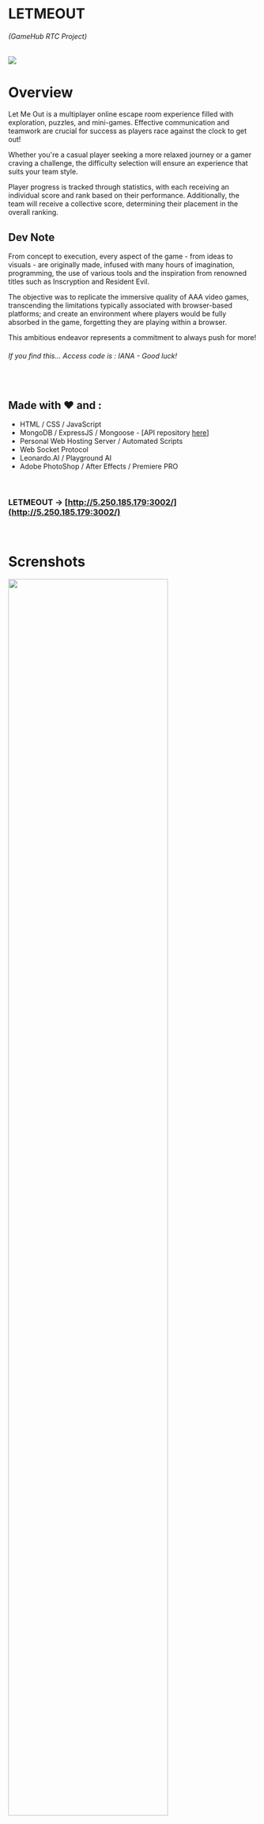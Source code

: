 # LETMEOUT

###### (GameHub RTC Project)

<img src="https://res.cloudinary.com/dkntqu2iu/image/upload/v1712942796/MENU_lgjlez.png">

# Overview

Let Me Out is a multiplayer online escape room experience filled with exploration, puzzles, and mini-games. Effective communication and teamwork are crucial for success as players race against the clock to get out!

Whether you're a casual player seeking a more relaxed journey or a gamer craving a challenge, the difficulty selection will ensure an experience that suits your team style.

Player progress is tracked through statistics, with each receiving an individual score and rank based on their performance. Additionally, the team will receive a collective score, determining their placement in the overall ranking.

## Dev Note

From concept to execution, every aspect of the game - from ideas to visuals - are originally made, infused with many hours of imagination, programming, the use of various tools and the inspiration from renowned titles such as Inscryption and Resident Evil.

The objective was to replicate the immersive quality of AAA video games, transcending the limitations typically associated with browser-based platforms; and create an environment where players would be fully absorbed in the game, forgetting they are playing within a browser.

This ambitious endeavor represents a commitment to always push for more!

###### If you find this... Access code is : IANA - Good luck!

<br>

## Made with ♥ and :

- HTML / CSS / JavaScript
- MongoDB / ExpressJS / Mongoose - [API repository [here](https://github.com/ManuChaso/letmeout-api)]
- Personal Web Hosting Server / Automated Scripts
- Web Socket Protocol
- Leonardo.AI / Playground AI
- Adobe PhotoShop / After Effects / Premiere PRO

<br>

### LETMEOUT -> [http://5.250.185.179:3002/](http://5.250.185.179:3002/)

<br>

# Screnshots

<img width='80%' src="https://res.cloudinary.com/dkntqu2iu/image/upload/v1712940236/2024-04-12_18h40_50_hhmx2e.png">
<br>
<img width='80%' src="https://res.cloudinary.com/dkntqu2iu/image/upload/v1712940234/2024-04-12_18h42_45_y7gev4.png">
<br>
<img width='80%' src="https://res.cloudinary.com/dkntqu2iu/image/upload/v1712941281/Beta-Test_a2z6tu.png">
<br>
<img width='80%' src="https://res.cloudinary.com/dkntqu2iu/image/upload/v1712939610/2024-03-29_13h14_09_p882w1.png">
<br>
<img width='80%' src="https://res.cloudinary.com/dkntqu2iu/image/upload/v1712939419/OpeningSound_qzlvgj.png">
<br>
<img width='80%' src="https://res.cloudinary.com/dkntqu2iu/image/upload/v1712939408/Premiere_rp981h.png">
<br>
<img width='80%' src="https://res.cloudinary.com/dkntqu2iu/image/upload/v1712939913/PickUps_w2bq7o.png">
<br>
<img width='80%' src="https://res.cloudinary.com/dkntqu2iu/image/upload/v1712939787/Intro_yunurg.png">
<br>
<img width='80%' src="https://res.cloudinary.com/dkntqu2iu/image/upload/v1712939839/BrainStorm_1.0_irv2dd.png">
<br>
